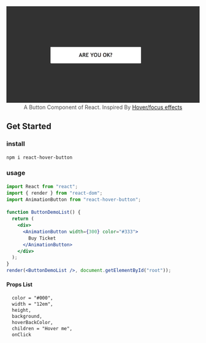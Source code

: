 <center>
<img src="./assets/btn.gif">
</center>

<center style="color:#4d4d4d">A Button Component of React. Inspired By <a href="https://codepen.io/thebabydino/pen/vQNVQe/">Hover/focus effects</a></center>

## Get Started

### install

```bash
npm i react-hover-button
```

### usage

```jsx
import React from "react";
import { render } from "react-dom";
import AnimationButton from "react-hover-button";

function ButtonDemoList() {
  return (
    <div>
      <AnimationButton width={300} color="#333">
        Buy Ticket
      </AnimationButton>
    </div>
  );
}
render(<ButtonDemoList />, document.getElementById("root"));
```

#### Props List

```
  color = "#000",
  width = "12em",
  height,
  background,
  hoverBackColor,
  children = "Hover me",
  onClick
```
